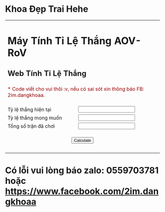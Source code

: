 # Khoa Đẹp Trai Hehe
<table>
  <tr>
    <td colspan="2">
      <h1>Máy Tính Tỉ Lệ Thắng AOV-RoV</h1>
      <h2>Web Tính Tỉ Lệ Thắng</h2>
    </td>
  </tr>
      <tr>
    <td colspan="2">
      <span style="color:#900">
        * Code viết cho vui thôi :v, nếu có sai sót xin thông báo FB: 2im.dangkhoaa. </br></br>
      </span>
    </td>
  </tr>
  <tr>
    <td>
      Tỷ lệ thắng hiện tại
    </td>
    <td>
      <input type="text" id="win_now" autocomplete="off"/>
    </td>
  </tr>
  <tr>
    <td>
      Tỷ lệ thắng mong muốn
    </td>
    <td>
      <input type="text" id="win_need" autocomplete="off"/>
    </td>
  </tr>
  <tr>
    <td>
      Tổng số trận đã chơi
    </td>
    <td>
      <input type="text" id="n" autocomplete="off"/>
    </td>
  </tr>

  <tr>
    <td colspan="2" style="text-align:center">
      <br/>
      <input type="button" value="Calculate" onclick="javascript:calculate()">
    </td>
  </tr>
  <tr>
    <td colspan="2">
      <div id="output">&nbsp;</div>
    </td>
  </tr>
</table>

# Có lỗi vui lòng báo zalo: 0559703781 hoặc https://www.facebook.com/2im.dangkhoaa
